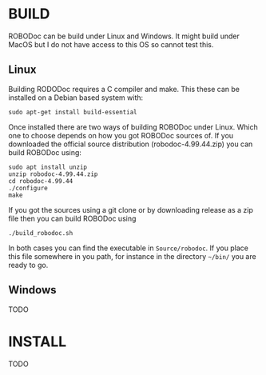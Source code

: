 # BUILD

ROBODoc can be build under Linux and Windows. It might build under MacOS but I
do not have access to this OS so cannot test this.

## Linux

Building RODODoc requires a C compiler and make. This these can be installed
on a Debian based system with:

    sudo apt-get install build-essential

Once installed there are two ways of building ROBODoc under Linux. Which one
to choose depends on how you got ROBODoc sources of.  If you downloaded
the official source distribution (robodoc-4.99.44.zip) you can build ROBODoc using:

    sudo apt install unzip
    unzip robodoc-4.99.44.zip
    cd robodoc-4.99.44
    ./configure
    make

If you got the sources using a git clone or by downloading release as a zip
file then you can build ROBODoc using

    ./build_robodoc.sh

In both cases you can find the executable in `Source/robodoc`.
If you place this file somewhere in you path, for instance in the directory
`~/bin/` you are ready to go.


## Windows

TODO

# INSTALL

TODO

